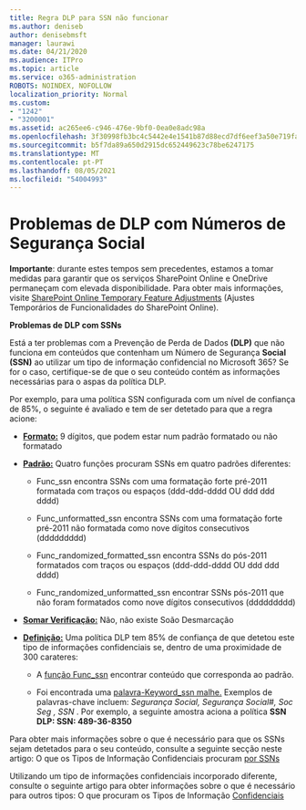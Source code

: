 ```yaml
---
title: Regra DLP para SSN não funcionar
ms.author: deniseb
author: denisebmsft
manager: laurawi
ms.date: 04/21/2020
ms.audience: ITPro
ms.topic: article
ms.service: o365-administration
ROBOTS: NOINDEX, NOFOLLOW
localization_priority: Normal
ms.custom:
- "1242"
- "3200001"
ms.assetid: ac265ee6-c946-476e-9bf0-0ea0e8adc98a
ms.openlocfilehash: 3f30998fb3bc4c5442e4e1541b87d88ecd7df6eef3a50e719fa5014eb86af39c
ms.sourcegitcommit: b5f7da89a650d2915dc652449623c78be6247175
ms.translationtype: MT
ms.contentlocale: pt-PT
ms.lasthandoff: 08/05/2021
ms.locfileid: "54004993"
---
```

# <a name="dlp-issues-with-social-security-numbers"></a>Problemas de DLP com Números de Segurança Social

**Importante**: durante estes tempos sem precedentes, estamos a tomar medidas para garantir que os serviços SharePoint Online e OneDrive permaneçam com elevada disponibilidade. Para obter mais informações, visite [SharePoint Online Temporary Feature Adjustments](https://aka.ms/ODSPAdjustments) (Ajustes Temporários de Funcionalidades do SharePoint Online).

**Problemas de DLP com SSNs**

Está a ter problemas com a Prevenção de Perda de Dados **(DLP)** que não funciona em conteúdos que contenham um Número de Segurança **Social (SSN)** ao utilizar um tipo de informação confidencial no Microsoft 365? Se for o caso, certifique-se de que o seu conteúdo contém as informações necessárias para o aspas da política DLP. 
  
Por exemplo, para uma política SSN configurada com um nível de confiança de 85%, o seguinte é avaliado e tem de ser detetado para que a regra acione:
  
- **[Formato:](https://docs.microsoft.com/microsoft-365/compliance/sensitive-information-type-entity-definitions#format-80)** 9 dígitos, que podem estar num padrão formatado ou não formatado

- **[Padrão:](https://msconnect.microsoft.com/https:/docs.microsoft.com/office365/securitycompliance/what-the-sensitive-information-types-look-for#pattern-80)** Quatro funções procuram SSNs em quatro padrões diferentes:

  - Func_ssn encontra SSNs com uma formatação forte pré-2011 formatada com traços ou espaços (ddd-ddd-dddd OU ddd ddd dddd)

  - Func_unformatted_ssn encontra SSNs com uma formatação forte pré-2011 não formatada como nove dígitos consecutivos (ddddddddd)

  - Func_randomized_formatted_ssn encontra SSNs do pós-2011 formatados com traços ou espaços (ddd-ddd-dddd OU ddd ddd dddd)

  - Func_randomized_unformatted_ssn encontrar SSNs pós-2011 que não foram formatados como nove dígitos consecutivos (ddddddddd)

- **[Somar Verificação:](https://docs.microsoft.com/microsoft-365/compliance/sensitive-information-type-entity-definitions#checksum-79)** Não, não existe Soão Desmarcação

- **[Definição:](https://docs.microsoft.com/microsoft-365/compliance/sensitive-information-type-entity-definitions#definition-80)** Uma política DLP tem 85% de confiança de que detetou este tipo de informações confidenciais se, dentro de uma proximidade de 300 carateres:

  - A [função Func_ssn](https://docs.microsoft.com/microsoft-365/compliance/sensitive-information-type-entity-definitions#pattern-80) encontrar conteúdo que corresponda ao padrão.

  - Foi encontrada uma [palavra-Keyword_ssn malhe.](https://docs.microsoft.com/microsoft-365/compliance/sensitive-information-type-entity-definitions#keyword_ssn) Exemplos de palavras-chave incluem:  *Segurança Social, Segurança Social#, Soc Seg , SSN*  . Por exemplo, a seguinte amostra aciona a política **SSN DLP: SSN: 489-36-8350**
  
Para obter mais informações sobre o que é necessário para que os SSNs sejam detetados para o seu conteúdo, consulte a seguinte secção neste artigo: O que os Tipos de Informação Confidenciais procuram [por SSNs](https://docs.microsoft.com/microsoft-365/compliance/sensitive-information-type-entity-definitions#us-social-security-number-ssn)
  
Utilizando um tipo de informações confidenciais incorporado diferente, consulte o seguinte artigo para obter informações sobre o que é necessário para outros tipos: O que procuram os Tipos de Informação [Confidenciais](https://docs.microsoft.com/microsoft-365/compliance/sensitive-information-type-entity-definitions)
  